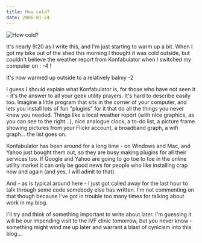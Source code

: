 ```yaml
---
title: How cold?
date: 2006-01-24
---
```


![How cold?](https://source.unsplash.com/LuQ2ex5HY3c/1600x900)

It's nearly 9:20 as I write this, and I'm just starting to warm up a bit. When I got my bike out of the shed this morning I thought it was cold outside, but couldn't believe the weather report from Konfabulator when I switched my computer on : -4 !

It's now warmed up outside to a relatively balmy -2

I guess I should explain what Konfabulator is, for those who have not seen it - it's the answer to all your geek utility prayers. It's hard to describe easily too. Imagine a little program that sits in the corner of your computer, and lets you install lots of fun "plugins" for it that do all the things you never knew you needed. Things like a local weather report (with nice graphics, as you can see to the right...), nice analogue clock, a to-do list, a picture frame showing pictures from your Flickr account, a broadband graph, a wifi graph... the list goes on.

Konfabulator has been around for a long time - on Windows and Mac, and Yahoo just bought them out, so they are busy making plugins for all their services too. If Google and Yahoo are going to go toe to toe in the online utility market it can only be good news for people who like installing crap now and again (and yes, I will admit to that).

And - as is typical around here - I just got called away for the last hour to talk through some code somebody else has written. I'm not commenting on that though because I've got in trouble too many times for talking about work in my blog.

I'll try and think of something important to write about later. I'm guessing it will be our impending visit to the IVF clinic tomorrow, but you never know - something might wind me up later and warrant a blast of cynicism into this blog...